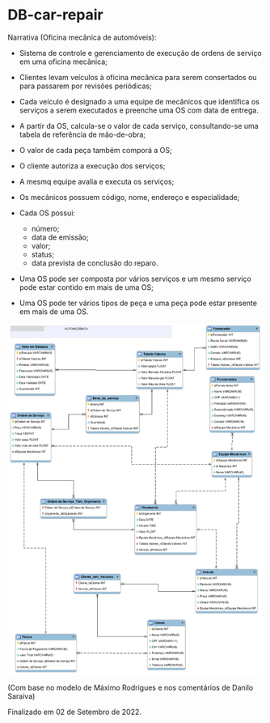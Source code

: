 # DB-car-repair

Narrativa (Oficina mecânica de automóveis):

* Sistema de controle e gerenciamento de execução de ordens de serviço em uma oficina mecânica;

* Clientes levam veículos à oficina mecânica para serem consertados ou para passarem por revisões periódicas;

* Cada veículo é designado a uma equipe de mecânicos que identifica os serviços a serem executados e preenche uma OS com data de entrega.

* A partir da OS, calcula-se o valor de cada serviço, consultando-se uma tabela de referência de mão-de-obra;

* O valor de cada peça também comporá a OS;

* O cliente autoriza a execução dos serviços;

* A mesmq equipe avalia e executa os serviços;

* Os mecânicos possuem código, nome, endereço e especialidade;

* Cada OS possui:
    - número;
    - data de emissão;
    - valor; 
    - status;
    - data prevista de conclusão do reparo.

* Uma OS pode ser composta por vários serviços e um mesmo serviço pode estar contido em mais de uma OS;

* Uma OS pode ter vários tipos de peça e uma peça pode estar presente em mais de uma OS.

![automecanica](https://github.com/geosidnei/DB-car-repair/blob/main/automecanica.png)

(Com base no modelo de Máximo Rodrigues e nos comentários de Danilo Saraiva)

Finalizado em 02 de Setembro de 2022.
